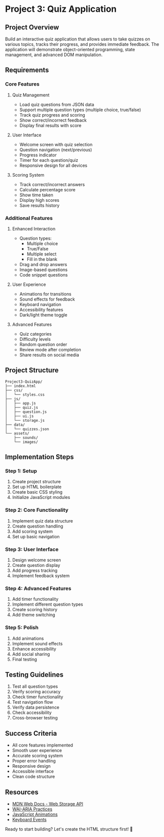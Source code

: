 # Project 3: Quiz Application

## Project Overview
Build an interactive quiz application that allows users to take quizzes on various topics, tracks their progress, and provides immediate feedback. The application will demonstrate object-oriented programming, state management, and advanced DOM manipulation.

## Requirements

### Core Features
1. Quiz Management
   - Load quiz questions from JSON data
   - Support multiple question types (multiple choice, true/false)
   - Track quiz progress and scoring
   - Show correct/incorrect feedback
   - Display final results with score

2. User Interface
   - Welcome screen with quiz selection
   - Question navigation (next/previous)
   - Progress indicator
   - Timer for each question/quiz
   - Responsive design for all devices

3. Scoring System
   - Track correct/incorrect answers
   - Calculate percentage score
   - Show time taken
   - Display high scores
   - Save results history

### Additional Features
1. Enhanced Interaction
   - Question types:
     - Multiple choice
     - True/False
     - Multiple select
     - Fill in the blank
   - Drag and drop answers
   - Image-based questions
   - Code snippet questions

2. User Experience
   - Animations for transitions
   - Sound effects for feedback
   - Keyboard navigation
   - Accessibility features
   - Dark/light theme toggle

3. Advanced Features
   - Quiz categories
   - Difficulty levels
   - Random question order
   - Review mode after completion
   - Share results on social media

## Project Structure
```
Project3-QuizApp/
├── index.html
├── css/
│   └── styles.css
├── js/
│   ├── app.js
│   ├── quiz.js
│   ├── question.js
│   ├── ui.js
│   └── storage.js
├── data/
│   └── quizzes.json
└── assets/
    ├── sounds/
    └── images/
```

## Implementation Steps

### Step 1: Setup
1. Create project structure
2. Set up HTML boilerplate
3. Create basic CSS styling
4. Initialize JavaScript modules

### Step 2: Core Functionality
1. Implement quiz data structure
2. Create question handling
3. Add scoring system
4. Set up basic navigation

### Step 3: User Interface
1. Design welcome screen
2. Create question display
3. Add progress tracking
4. Implement feedback system

### Step 4: Advanced Features
1. Add timer functionality
2. Implement different question types
3. Create scoring history
4. Add theme switching

### Step 5: Polish
1. Add animations
2. Implement sound effects
3. Enhance accessibility
4. Add social sharing
5. Final testing

## Testing Guidelines
1. Test all question types
2. Verify scoring accuracy
3. Check timer functionality
4. Test navigation flow
5. Verify data persistence
6. Check accessibility
7. Cross-browser testing

## Success Criteria
- All core features implemented
- Smooth user experience
- Accurate scoring system
- Proper error handling
- Responsive design
- Accessible interface
- Clean code structure

## Resources
- [MDN Web Docs - Web Storage API](https://developer.mozilla.org/en-US/docs/Web/API/Web_Storage_API)
- [WAI-ARIA Practices](https://www.w3.org/WAI/ARIA/apg/patterns/)
- [JavaScript Animations](https://developer.mozilla.org/en-US/docs/Web/API/Web_Animations_API)
- [Keyboard Events](https://developer.mozilla.org/en-US/docs/Web/API/KeyboardEvent)

Ready to start building? Let's create the HTML structure first! 🚀 